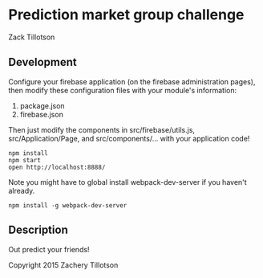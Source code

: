 # Prediction market group challenge
Zack Tillotson

## Development

Configure your firebase application (on the firebase administration pages), then modify these configuration files with your module's information:

1. package.json
1. firebase.json

Then just modify the components in src/firebase/utils.js, src/Application/Page, and src/components/... with your application code!

```
npm install
npm start
open http://localhost:8888/
```

Note you might have to global install webpack-dev-server if you haven't already.
```
npm install -g webpack-dev-server
```

## Description

Out predict your friends!

Copyright 2015 Zachery Tillotson